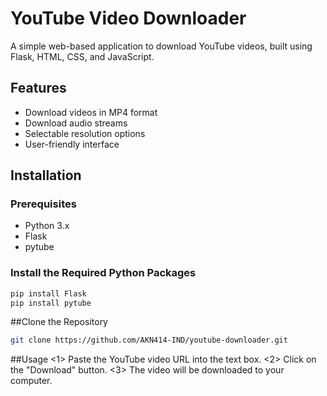 # YouTube Video Downloader

A simple web-based application to download YouTube videos, built using Flask, HTML, CSS, and JavaScript.

## Features

- Download videos in MP4 format
- Download audio streams
- Selectable resolution options
- User-friendly interface


## Installation

### Prerequisites

- Python 3.x
- Flask
- pytube

### Install the Required Python Packages

```bash
pip install Flask
pip install pytube
```
##Clone the Repository

```bash
git clone https://github.com/AKN414-IND/youtube-downloader.git
```
##Usage
<1> Paste the YouTube video URL into the text box.
<2> Click on the "Download" button.
<3> The video  will be downloaded to your computer.


